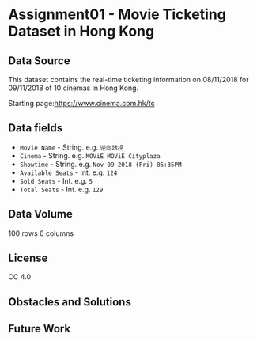 # Assignment01 - Movie Ticketing Dataset in Hong Kong

## Data Source

This dataset contains the real-time ticketing information on 08/11/2018 for 09/11/2018 of 10 cinemas in Hong Kong.

Starting page:https://www.cinema.com.hk/tc

## Data fields

* `Movie Name` - String. e.g. `逆向誘拐`
* `Cinema` - String. e.g. `MOViE MOViE Cityplaza`
* `Showtime` - String. e.g. `Nov 09 2018 (Fri) 05:35PM`
* `Available Seats` - Int. e.g. `124`
* `Sold Seats` - Int. e.g. `5`
* `Total Seats` - Int. e.g. `129`

## Data Volume
100 rows 6 columns

## License
CC 4.0

## Obstacles and Solutions 


## Future Work
